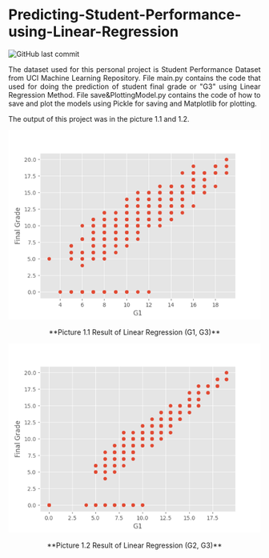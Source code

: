 # Predicting-Student-Performance-using-Linear-Regression

![GitHub last commit](https://img.shields.io/github/last-commit/rzkyadhi/Predicting-Student-Performance-using-Linear-Regression)
<p align="justify" width="100%">
    The dataset used for this personal project is Student Performance Dataset from UCI Machine Learning Repository.
    File main.py contains the code that used for doing the prediction of student final grade or "G3" using Linear Regression Method.
    File save&PlottingModel.py contains the code of how to save and plot the models using Pickle for saving and Matplotlib for plotting. 
</p>

The output of this project was in the picture 1.1 and 1.2.
<p align="center" width="100%">
    <img src="https://github.com/rzkyadhi/Predicting-Student-Performance-using-Linear-Regression/blob/main/Output(G1%2C%20G3).png">
</p>
<p align="center" width="100%">
    **Picture 1.1 Result of Linear Regression (G1, G3)**
</p>
<p align="center" width="100%">
    <img src="https://github.com/rzkyadhi/Predicting-Student-Performance-using-Linear-Regression/blob/main/Output(G2%2C%20G3).png">
</p>
<p align="center" width="100%">
    **Picture 1.2 Result of Linear Regression (G2, G3)**
</p>
